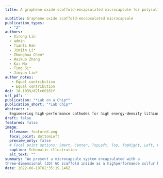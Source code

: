 ```yaml
---
title: A graphene oxide scaffold-encapsulated microcapsule for polysulfide-immobilized long life lithium–sulfur batteries

subtitle: Graphene oxide scaffold-encapsulated microcapsule
publication_types:
  - "2"
authors:
  - Xirong Lin
  - admin
  - Tianli Han
  - Jinjin Li*
  - Zhonghua Chen*
  - Haikuo Zhang
  - Kai Mu
  - Ting Si*
  - Jinyun Liu*
author_notes:
   - Equal contribution
   - Equal contribution
doi: 10.1039/d2lc00161f
url_pdf: ''
publication: "*Lab on a Chip*"
publication_short: "*Lab Chip*"
abstract: >-
  Engineering high-performance cathodes for high energy-density lithium–sulfur (Li–S) batteries is quite significant to achieve commercialization. Here, we develop a graphene oxide scaffold/sulfur compositeencapsulated microcapsule (GSM) for high-performance Li–S batteries, which is prepared through the coflow focusing (CFF) approach. The GSM-based cathode displays a high capacity of 1004 mA h g−1 at 0.2C after cycling 200 times, a long-term cycling stability after 1000 cycles at 2C, and a good rate-performance. At temperatures of −5 °C and 45 °C, the electrochemical performance is also excellent. The computational calculations based on density functional theory (DFT) verify the high adsorption energies of the microcapsules towards polysulfides, suppressing the shuttle effect efficiently. It is expected that the GSM system developed based on the CFF method here and its high electrochemical performance will enable it to be applicable for preparing many other emerging energy-storage materials and secondary batteries.
draft: false
featured: false
image:
  filename: featured.png
  focal_point: BottomLeft
  preview_only: false
  # Focal point options: Smart, Center, TopLeft, Top, TopRight, Left, Right, BottomLeft, Bottom, BottomRight
  caption: Schematic illustration
  alt_text: ""
summary: "We present a microcapsule system encapsulated with a
three-dimensional (3D) GO scaffold inside as a highperformance sulfur host."
date: 2022-08-18T02:35:19.146Z
---
```

